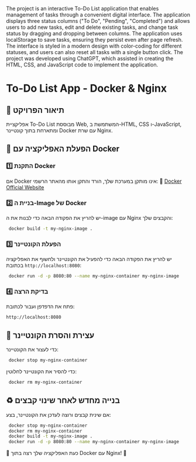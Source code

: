 The project is an interactive To-Do List application that enables management of tasks through a convenient digital interface. The application displays three status columns ("To Do", "Pending", "Completed") and allows users to add new tasks, edit and delete existing tasks, and change task status by dragging and dropping between columns. The application uses localStorage to save tasks, ensuring they persist even after page refresh. The interface is styled in a modern design with color-coding for different statuses, and users can also reset all tasks with a single button click. The project was developed using ChatGPT, which assisted in creating the HTML, CSS, and JavaScript code to implement the application.
# To-Do List App - Docker & Nginx

## 📌 תיאור הפרויקט
אפליקציית To-Do List מבוססת Web, המשתמשת ב-HTML, CSS ו-JavaScript, ומתארחת בתוך קונטיינר Docker עם שרת Nginx.

## 🚀 הפעלת האפליקציה עם Docker

### 1️⃣ התקנת Docker
אם Docker אינו מותקן במערכת שלך, הורד והתקן אותו מהאתר הרשמי:
🔗 [Docker Official Website](https://www.docker.com/)

### 2️⃣ בניית ה-Image של Docker
יש להריץ את הפקודה הבאה כדי לבנות את ה-image עם Nginx והקבצים שלך:
```sh
 docker build -t my-nginx-image .
```

### 3️⃣ הפעלת הקונטיינר
יש להריץ את הפקודה הבאה כדי להפעיל את הקונטיינר ולחשוף את האפליקציה בכתובת `http://localhost:8080`:
```sh
 docker run -d -p 8080:80 --name my-nginx-container my-nginx-image
```

### 4️⃣ בדיקת הרצה
פתח את הדפדפן ועבור לכתובת:
```
http://localhost:8080
```

## 🛑 עצירת והסרת הקונטיינר
כדי לעצור את הקונטיינר:
```sh
 docker stop my-nginx-container
```
כדי להסיר את הקונטיינר לחלוטין:
```sh
 docker rm my-nginx-container
```

## ♻️ בנייה מחדש לאחר שינוי קבצים
אם שינית קבצים ורוצה לעדכן את הקונטיינר, בצע:
```sh
 docker stop my-nginx-container
 docker rm my-nginx-container
 docker build -t my-nginx-image .
 docker run -d -p 8080:80 --name my-nginx-container my-nginx-image
```

📌 כעת האפליקציה שלך רצה בתוך Docker עם Nginx! 🎉
